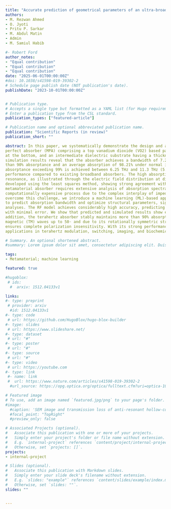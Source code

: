 ```yaml
---
title: "Accurate prediction of geometrical parameters of an ultra-broadband metamaterial absorber using machine learning"
authors:
- M. Rezwan Ahmed
- O. Jyoti
- Pritu P. Sarkar
- M. Abdul Matin
- Admin
- M. Samiul Habib

#- Robert Ford
author_notes:
- "Equal contribution"
- "Equal contribution"
- "Equal contribution"
date: "2025-06-01T00:00:00Z"
#doi: 10.1038/s41598-019-39302-2
# Schedule page publish date (NOT publication's date).
publishDate: "2023-10-01T00:00:00Z"


# Publication type.
# Accepts a single type but formatted as a YAML list (for Hugo requirements).
# Enter a publication type from the CSL standard.
publication_types: ["featured-article"]

# Publication name and optional abbreviated publication name.
publication: "Scientific Reports (in review)"
publication_short: ""

abstract: In this paper, we systematically demonstrate the design and analysis of a new type of ultra-broadband tunable metamaterial
perfect absorber (MPA) comprising a top vanadium dioxide (VO2) based patterned resonating patch, a continuous metallic film
at the bottom, and an intermediate dielectric substrate having a thickness of only 0.18λ at the center working frequency. The
simulation results reveal that the absorber achieves a bandwidth of 7.26 THz, ranging from 5.40 THz to 12.66 THz, with more
than 90% absorptance and an average absorption of 98.21% under normal incidence of the incoming THz wave. Furthermore,
absorptance exceeding 99% is achieved between 6.25 THz and 11.3 THz (5.05 THz bandwidth), demonstrating superior
performance compared to existing broadband absorbers. The high absorption efficiency is attributed to the electric dipole
resonance, as illustrated through the electric field distribution at different frequencies. An equivalent RLC circuit model is
developed using the least squares method, showing strong agreement with full-wave numerical simulations. However, designing
metamaterial absorber requires extensive analysis of absorption spectra across a broad range of structural parameters — a
computationally expensive process due to the complex interplay of impedance mathcing and electric field coupling. To
overcome this challenge, we introduce a machine learning (ML)-based approach utilizing the Random Forest (RF) algorithm
to predict absorption bandwidth and optimize structural parameters, significantly reducing computational time and spectral
analyses. The RF model achieves considerably high accuracy, predicting an ultra-broadband absorption bandwidth of 7.26 THz
with minimal error. We show that predicted and simulated results show excellent agreement, with negligible deviations. In
addition, the terahertz absorber stably maintains more than 90% absorptance for both transverse electric (TE) and transverse
magnetic (TM) waves up to 50◦ and due to its rotationally symmetric structure the proposed absorber is easy to fabricate and
ensures complete polarization insensitivity. With its strong performance, the proposed MPA offers considerable potential for
applications in terahertz modulation, switching, imaging, and biochemical sensing.

# Summary. An optional shortened abstract.
#summary: Lorem ipsum dolor sit amet, consectetur adipiscing elit. Duis posuere tellus ac convallis placerat. Proin tincidunt magna sed ex sollicitudin condimentum.

tags:
- Metamaterial; machine learning

featured: true

#hugoblox:
 # ids:
  #  arxiv: 1512.04133v1

links:
#- type: preprint
 # provider: arxiv
  #id: 1512.04133v1
#- type: code
 # url: https://github.com/HugoBlox/hugo-blox-builder
#- type: slides
 # url: https://www.slideshare.net/
#- type: dataset
 # url: "#"
#- type: poster
 # url: "#"
#- type: source
 # url: "#"
#- type: video
 # url: https://youtube.com
#- type: link
 #- name: link
 #  url: https://www.nature.com/articles/s41598-019-39302-2
  #url_source: https://opg.optica.org/optica/fulltext.cfm?uri=optica-10-10-1253

# Featured image
# To use, add an image named `featured.jpg/png` to your page's folder. 
#image:
  #caption: 'SEM image and transmission loss of anti-resonant hollow-core fiber'
  #focal_point: "TopRight"
  #preview_only: false

# Associated Projects (optional).
#   Associate this publication with one or more of your projects.
#   Simply enter your project's folder or file name without extension.
#   E.g. `internal-project` references `content/project/internal-project/index.md`.
#   Otherwise, set `projects: []`.
projects:
- internal-project

# Slides (optional).
#   Associate this publication with Markdown slides.
#   Simply enter your slide deck's filename without extension.
#   E.g. `slides: "example"` references `content/slides/example/index.md`.
#   Otherwise, set `slides: ""`.
slides: ""


---
```

